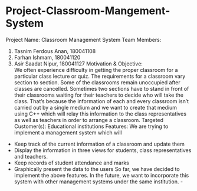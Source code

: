 # Project-Classroom-Mangement-System
Project Name: 
Classroom Management System
Team Members:
1. Tasnim Ferdous Anan, 180041108
2. Farhan Ishmam, 180041120
3. Asir Saadat Nipur, 180041127
Motivation & Objective:  
We often experience difficulty in getting the proper classroom for a particular class lecture or quiz. The requirements for a classroom vary section to section. Some of the classrooms remain unoccupied after classes are cancelled. Sometimes two sections have to stand in front of their classrooms waiting for their teachers to decide who will take the class. That’s because the information of each and every classroom isn’t carried out by a single medium and we want to create that medium using C++ which will relay this information to the class representatives as well as teachers in order to arrange a classroom.
Targeted Customer(s): 
Educational institutions
Features: 
We are trying to implement a management system which will
-	Keep track of the current information of a classroom and update them
-	Display the information in three views for students, class representatives and teachers.
-	Keep records of student attendance and marks
-	Graphically present the data to the users
So far, we have decided to implement the above features. In the future, we want to incorporate this system with other management systems under the same institution.	-  
